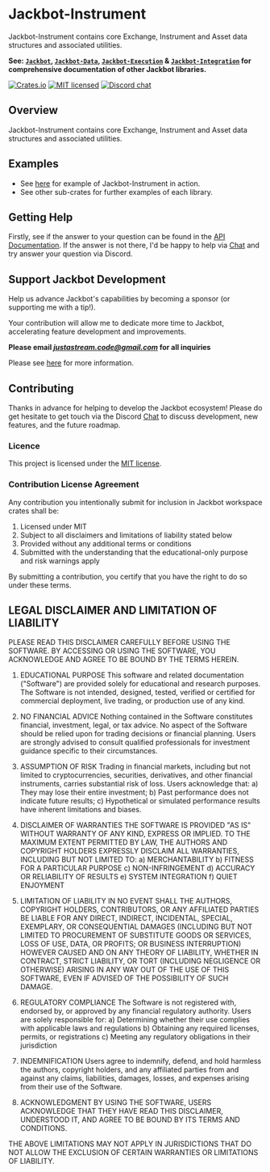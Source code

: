 # Jackbot-Instrument
Jackbot-Instrument contains core Exchange, Instrument and Asset data structures and associated utilities.

**See: [`Jackbot`], [`Jackbot-Data`], [`Jackbot-Execution`] & [`Jackbot-Integration`] for
comprehensive documentation of other Jackbot libraries.**

[![Crates.io][crates-badge]][crates-url]
[![MIT licensed][mit-badge]][mit-url]
[![Discord chat][discord-badge]][discord-url]

[crates-badge]: https://img.shields.io/crates/v/barter.svg
[crates-url]: https://crates.io/crates/barter

[mit-badge]: https://img.shields.io/badge/license-MIT-blue.svg
[mit-url]: https://github.com/barter-rs/barter-rs/blob/develop/LICENSE

[discord-badge]: https://img.shields.io/discord/910237311332151317.svg?logo=discord&style=flat-square
[discord-url]: https://discord.gg/wE7RqhnQMV

[`Jackbot`]: https://crates.io/crates/barter
[`Jackbot-Data`]: https://crates.io/crates/barter-data
[`Jackbot-Execution`]: https://crates.io/crates/barter-execution
[`Jackbot-Integration`]: https://crates.io/crates/barter-integration
[API Documentation]: https://docs.rs/barter/latest/barter/
[Chat]: https://discord.gg/wE7RqhnQMV

## Overview
Jackbot-Instrument contains core Exchange, Instrument and Asset data structures and associated utilities.

[barter-examples]: https://github.com/barter-rs/barter-rs/tree/develop/barter/examples

## Examples
* See [here][barter-examples] for example of Jackbot-Instrument in action.
* See other sub-crates for further examples of each library.

## Getting Help
Firstly, see if the answer to your question can be found in the [API Documentation]. If the answer is not there, I'd be happy to help via [Chat]
and try answer your question via Discord.

## Support Jackbot Development
Help us advance Jackbot's capabilities by becoming a sponsor (or supporting me with a tip!).

Your contribution will allow me to dedicate more time to Jackbot, accelerating feature development and improvements.

**Please email *justastream.code@gmail.com* for all inquiries**

Please see [here](../README.md#support-barter-development) for more information.

## Contributing
Thanks in advance for helping to develop the Jackbot ecosystem! Please do get hesitate to get touch via the Discord [Chat] to discuss development,
new features, and the future roadmap.

### Licence
This project is licensed under the [MIT license].

[MIT license]: https://github.com/barter-rs/barter-rs/blob/develop/LICENSE

### Contribution License Agreement

Any contribution you intentionally submit for inclusion in Jackbot workspace crates shall be:
1. Licensed under MIT
2. Subject to all disclaimers and limitations of liability stated below
3. Provided without any additional terms or conditions
4. Submitted with the understanding that the educational-only purpose and risk warnings apply

By submitting a contribution, you certify that you have the right to do so under these terms.

## LEGAL DISCLAIMER AND LIMITATION OF LIABILITY

PLEASE READ THIS DISCLAIMER CAREFULLY BEFORE USING THE SOFTWARE. BY ACCESSING OR USING THE SOFTWARE, YOU ACKNOWLEDGE AND AGREE TO BE BOUND BY THE TERMS HEREIN.

1. EDUCATIONAL PURPOSE
   This software and related documentation ("Software") are provided solely for educational and research purposes. The Software is not intended, designed, tested, verified or certified for commercial deployment, live trading, or production use of any kind.

2. NO FINANCIAL ADVICE
   Nothing contained in the Software constitutes financial, investment, legal, or tax advice. No aspect of the Software should be relied upon for trading decisions or financial planning. Users are strongly advised to consult qualified professionals for investment guidance specific to their circumstances.

3. ASSUMPTION OF RISK
   Trading in financial markets, including but not limited to cryptocurrencies, securities, derivatives, and other financial instruments, carries substantial risk of loss. Users acknowledge that:
   a) They may lose their entire investment;
   b) Past performance does not indicate future results;
   c) Hypothetical or simulated performance results have inherent limitations and biases.

4. DISCLAIMER OF WARRANTIES
   THE SOFTWARE IS PROVIDED "AS IS" WITHOUT WARRANTY OF ANY KIND, EXPRESS OR IMPLIED. TO THE MAXIMUM EXTENT PERMITTED BY LAW, THE AUTHORS AND COPYRIGHT HOLDERS EXPRESSLY DISCLAIM ALL WARRANTIES, INCLUDING BUT NOT LIMITED TO:
   a) MERCHANTABILITY
   b) FITNESS FOR A PARTICULAR PURPOSE
   c) NON-INFRINGEMENT
   d) ACCURACY OR RELIABILITY OF RESULTS
   e) SYSTEM INTEGRATION
   f) QUIET ENJOYMENT

5. LIMITATION OF LIABILITY
   IN NO EVENT SHALL THE AUTHORS, COPYRIGHT HOLDERS, CONTRIBUTORS, OR ANY AFFILIATED PARTIES BE LIABLE FOR ANY DIRECT, INDIRECT, INCIDENTAL, SPECIAL, EXEMPLARY, OR CONSEQUENTIAL DAMAGES (INCLUDING BUT NOT LIMITED TO PROCUREMENT OF SUBSTITUTE GOODS OR SERVICES, LOSS OF USE, DATA, OR PROFITS; OR BUSINESS INTERRUPTION) HOWEVER CAUSED AND ON ANY THEORY OF LIABILITY, WHETHER IN CONTRACT, STRICT LIABILITY, OR TORT (INCLUDING NEGLIGENCE OR OTHERWISE) ARISING IN ANY WAY OUT OF THE USE OF THIS SOFTWARE, EVEN IF ADVISED OF THE POSSIBILITY OF SUCH DAMAGE.

6. REGULATORY COMPLIANCE
   The Software is not registered with, endorsed by, or approved by any financial regulatory authority. Users are solely responsible for:
   a) Determining whether their use complies with applicable laws and regulations
   b) Obtaining any required licenses, permits, or registrations
   c) Meeting any regulatory obligations in their jurisdiction

7. INDEMNIFICATION
   Users agree to indemnify, defend, and hold harmless the authors, copyright holders, and any affiliated parties from and against any claims, liabilities, damages, losses, and expenses arising from their use of the Software.

8. ACKNOWLEDGMENT
   BY USING THE SOFTWARE, USERS ACKNOWLEDGE THAT THEY HAVE READ THIS DISCLAIMER, UNDERSTOOD IT, AND AGREE TO BE BOUND BY ITS TERMS AND CONDITIONS.

THE ABOVE LIMITATIONS MAY NOT APPLY IN JURISDICTIONS THAT DO NOT ALLOW THE EXCLUSION OF CERTAIN WARRANTIES OR LIMITATIONS OF LIABILITY.